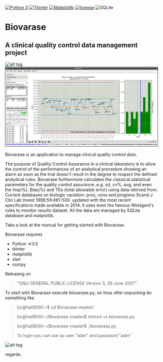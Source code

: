 [![Python 3](https://img.shields.io/badge/python-3%20-blue.svg)](https://www.python.org/downloads/)
[![Tkinter](https://img.shields.io/badge/Tkinter%20-green.svg)](https://docs.python.org/3/library/tk.html)
[![Matplotlib](https://img.shields.io/badge/Matplotlib%20-red.svg)](https://matplotlib.org/)
[![license](https://img.shields.io/badge/license-GPL%203-orange.svg)](./LICENSE)
![SQLite](https://img.shields.io/badge/sqlite-%2307405e.svg?style=for-the-badge&logo=sqlite&logoColor=white)

# Biovarase

## A clinical quality control data management project

![alt tag](https://user-images.githubusercontent.com/5463566/289014745-f07386e9-70de-4560-8275-577b03497b36.png)
![screenshot](images/biovarase.png)

Biovarase is an application to manage clinical quality control data.

The purpose of Quality Control Assurance in a clinical laboratory is to allow the control of the performances of an analytical procedure showing an alarm as soon as the trial doesn't result in the degree to respect the defined analytical rules. Biovarase furthermore calculates the classical statistical parameters for the quality control assurance ,e.g. sd, cv%, avg, and even the Imp(%), Bias(%) and TEa (total allowable error) using data retrived from: Current databases on biologic variation: pros, cons and progress Scand J Clin Lab Invest 1999;59:491-500. updated with the most recent specifications made available in 2014.
It uses even the famous Westgard's rules to monitor results dataset.
All the data are managed by SQLite database and matplotlib.

Take a look at the manual for getting started with Biovarase.

Biovarase requires 

- Python =>3.5
- tkinter
- matplotlib 
- xlwt
- numpy

Releasing on 
> "GNU GENERAL PUBLIC LICENSE Version 3, 29 June 2007"

To start with Biovarase execute biovarase.py, on linux after unpucking do something like

> bc@hal9000:~$ cd Biovarase-master/

> bc@hal9000:~/Biovarase-master$ chmod +x biovarase.py

> bc@hal9000:~/Biovarase-master$ ./biovarase.py
>
> To login you can use as user "adm" and password "adm"

![alt tag](https://user-images.githubusercontent.com/5463566/277103748-2a82de97-34ac-459d-afb6-6f4fa4d4afc3.png)

regards.


